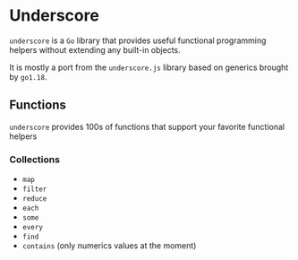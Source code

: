 # Underscore

`underscore` is a `Go` library that provides useful functional programming helpers without extending any built-in
objects.

It is mostly a port from the `underscore.js` library based on generics brought by `go1.18`.

## Functions

`underscore` provides 100s of functions that support your favorite functional helpers

### Collections

- `map`
- `filter`
- `reduce`
- `each`
- `some`
- `every`
- `find`
- `contains` (only numerics values at the moment)
